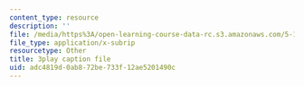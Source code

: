 ```yaml
---
content_type: resource
description: ''
file: /media/https%3A/open-learning-course-data-rc.s3.amazonaws.com/5-111sc-principles-of-chemical-science-fall-2014/adc4819d0ab872be733f12ae5201490c_wS1MX-C2V9w.srt
file_type: application/x-subrip
resourcetype: Other
title: 3play caption file
uid: adc4819d-0ab8-72be-733f-12ae5201490c
---
```

